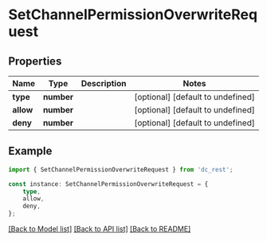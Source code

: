 # SetChannelPermissionOverwriteRequest


## Properties

Name | Type | Description | Notes
------------ | ------------- | ------------- | -------------
**type** | **number** |  | [optional] [default to undefined]
**allow** | **number** |  | [optional] [default to undefined]
**deny** | **number** |  | [optional] [default to undefined]

## Example

```typescript
import { SetChannelPermissionOverwriteRequest } from 'dc_rest';

const instance: SetChannelPermissionOverwriteRequest = {
    type,
    allow,
    deny,
};
```

[[Back to Model list]](../README.md#documentation-for-models) [[Back to API list]](../README.md#documentation-for-api-endpoints) [[Back to README]](../README.md)
